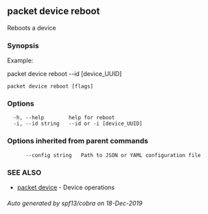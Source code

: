 ## packet device reboot

Reboots a device

### Synopsis

Example:

packet device reboot --id [device_UUID]

	  

```
packet device reboot [flags]
```

### Options

```
  -h, --help        help for reboot
  -i, --id string   --id or -i [device_UUID]
```

### Options inherited from parent commands

```
      --config string   Path to JSON or YAML configuration file
```

### SEE ALSO

* [packet device](packet_device.md)	 - Device operations

###### Auto generated by spf13/cobra on 18-Dec-2019

